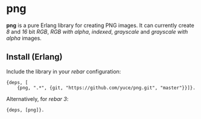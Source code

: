 png
=====

**png** is a pure Erlang library for creating PNG images. It can currently create *8* and *16* bit *RGB*, *RGB with alpha*, *indexed*, *grayscale* and *grayscale with alpha* images.

Install (Erlang)
--------------

Include the library in your *rebar* configuration:

    {deps, [
        {png, ".*", {git, "https://github.com/yuce/png.git", "master"}}]}.

Alternatively, for *rebar 3*:

    {deps, [png]}.

